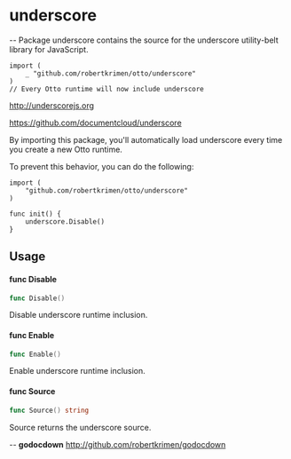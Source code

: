 # underscore
--
Package underscore contains the source for the underscore utility-belt library for JavaScript.

	import (
		_ "github.com/robertkrimen/otto/underscore"
	)
	// Every Otto runtime will now include underscore

http://underscorejs.org

https://github.com/documentcloud/underscore

By importing this package, you'll automatically load underscore every time you create a new Otto runtime.

To prevent this behavior, you can do the following:

	import (
		"github.com/robertkrimen/otto/underscore"
	)

	func init() {
		underscore.Disable()
	}

## Usage

#### func  Disable

```go
func Disable()
```
Disable underscore runtime inclusion.

#### func  Enable

```go
func Enable()
```
Enable underscore runtime inclusion.

#### func  Source

```go
func Source() string
```
Source returns the underscore source.

--
**godocdown** http://github.com/robertkrimen/godocdown
